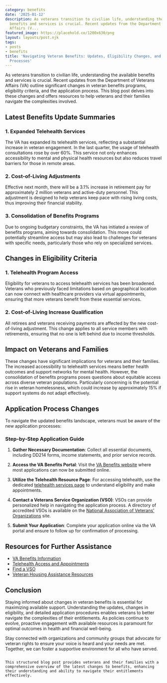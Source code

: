 ```yaml
---
category: benefits
date: '2025-01-12'
description: As veterans transition to civilian life, understanding the available
  benefits and services is crucial. Recent updates from the Department of Veterans
  Affairs (V...
featured_image: https://placehold.co/1200x630/png
layout: layouts/post.njk
tags:
- posts
- benefits
title: 'Navigating Veteran Benefits: Updates, Eligibility Changes, and Application
  Processes'
---
```


As veterans transition to civilian life, understanding the available benefits and services is crucial. Recent updates from the Department of Veterans Affairs (VA) outline significant changes in veteran benefits programs, eligibility criteria, and the application process. This blog post delves into these changes and offers resources to help veterans and their families navigate the complexities involved.

## Latest Benefits Update Summaries

### 1. Expanded Telehealth Services
The VA has expanded its telehealth services, reflecting a substantial increase in veteran engagement. In the last quarter, the usage of telehealth consultations rose by over 60%. This service not only enhances accessibility to mental and physical health resources but also reduces travel barriers for those in remote areas.

### 2. Cost-of-Living Adjustments
Effective next month, there will be a 3.1% increase in retirement pay for approximately 2 million veterans and active-duty personnel. This adjustment is designed to help veterans keep pace with rising living costs, thus improving their financial stability.

### 3. Consolidation of Benefits Programs
Due to ongoing budgetary constraints, the VA has initiated a review of benefits programs, aiming towards consolidation. This move could potentially streamline access but may also lead to challenges for veterans with specific needs, particularly those who rely on specialized services.

## Changes in Eligibility Criteria

### 1. Telehealth Program Access
Eligibility for veterans to access telehealth services has been broadened. Veterans who previously faced limitations based on geographical location can now connect with healthcare providers via virtual appointments, ensuring that more veterans benefit from these essential services.

### 2. Cost-of-Living Increase Qualification
All retirees and veterans receiving payments are affected by the new cost-of-living adjustment. This change applies to all service members with retirements, ensuring that no one is left behind due to income thresholds.

## Impact on Veterans and Families

These changes have significant implications for veterans and their families. The increased accessibility to telehealth services means better health outcomes and support networks for mental health. However, the consolidation of benefits programs poses questions about equitable access across diverse veteran populations. Particularly concerning is the potential rise in veteran homelessness, which could increase by approximately 15% if support systems do not adapt effectively.

## Application Process Changes

To navigate the updated benefits landscape, veterans must be aware of the new application processes:

### Step-by-Step Application Guide

1. **Gather Necessary Documentation**: Collect all essential documents, including DD214 forms, income statements, and prior service records.

2. **Access the VA Benefits Portal**: Visit the [VA Benefits website](https://www.va.gov/benefits/) where most applications can now be submitted online.

3. **Utilize the Telehealth Resource Page**: For accessing telehealth, use the dedicated [telehealth services page](https://www.va.gov/health-care/telehealth/) to understand eligibility and make appointments.

4. **Contact a Veterans Service Organization (VSO)**: VSOs can provide personalized help in navigating the application process. A directory of accredited VSOs is available on the [National Association of Veterans' Organizations](https://www.navo.org/) site.

5. **Submit Your Application**: Complete your application online via the VA portal and ensure to follow up for confirmation of processing.

## Resources for Further Assistance

- [VA Benefits Information](https://www.va.gov/benefits/)
- [Telehealth Access and Appointments](https://www.va.gov/health-care/telehealth/)
- [Find a VSO](https://www.navo.org/)
- [Veteran Housing Assistance Resources](https://www.hud.gov/program_offices/public_indian_housing/programs/hcv/vetadmin)

## Conclusion

Staying informed about changes in veteran benefits is essential for maximizing available support. Understanding the updates, changes in eligibility, and detailed application procedures enables veterans to better navigate the complexities of their entitlements. As policies continue to evolve, proactive engagement with available resources is paramount for optimal outcomes in health and financial well-being.

Stay connected with organizations and community groups that advocate for veteran rights to ensure your voice is heard and your needs are met. Together, we can foster a supportive environment for all who have served.

```

This structured blog post provides veterans and their families with a comprehensive overview of the latest changes to benefits, enhancing their understanding and ability to navigate their entitlements effectively.